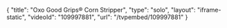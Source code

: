 {
    "title": "Oxo Good Grips&reg; Corn Stripper",
    "type": "solo",
    "layout": "iframe-static",
    "videoId": "109997881",
    "url": "\/tvpembed\/109997881"
}